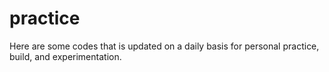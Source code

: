 # practice
Here are some codes that is updated on a daily basis for personal practice, build, and experimentation.
